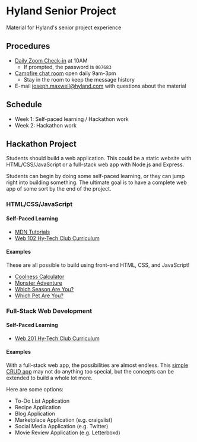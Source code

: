 # Hyland Senior Project
Material for Hyland's senior project experience

## Procedures
- [Daily Zoom Check-in](https://hyland.zoom.us/j/94268146031?pwd=b0F1emJRY2VER3dUTURNcHdaZERsdz09) at 10AM
    - If prompted, the password is `007683`
- [Campfire chat room](https://hylandsoftware.campfirenow.com/2b806) open daily 9am-3pm
    - Stay in the room to keep the message history
- E-mail [joseph.maxwell@hyland.com](mailto:joseph.maxwell@hyland.com) with questions about the material

## Schedule
- Week 1: Self-paced learning / Hackathon work
- Week 2: Hackathon work

## Hackathon Project
Students should build a web application. This could be a static website with HTML/CSS/JavaScript or a full-stack web app with Node.js and Express.

Students can begin by doing some self-paced learning, or they can jump right into building something. The ultimate goal is to have a complete web app of some sort by the end of the project.

### HTML/CSS/JavaScript

#### Self-Paced Learning
- [MDN Tutorials](https://developer.mozilla.org/en-US/docs/Learn)
- [Web 102 Hy-Tech Club Curriculum](https://hylandtechclub.com/web-102)

#### Examples
These are all possible to build using front-end HTML, CSS, and JavaScript!

- [Coolness Calculator](https://hylandtechclub.com/web-102/Week11/CoolnessCalculator.html)
- [Monster Adventure](https://hylandtechclub.com/web-102/Week11/MonsterAdventure.html)
- [Which Season Are You?](https://hylandtechclub.com/web-102/Week11/PersonalityQuiz.html)
- [Which Pet Are You?](https://mchiricohyland.github.io/web102finalproject)

### Full-Stack Web Development

#### Self-Paced Learning
- [Web 201 Hy-Tech Club Curriculum](https://hylandtechclub.com/web-201)

#### Examples
With a full-stack web app, the possibilities are almost endless. This [simple CRUD app](https://infinite-spire-85843.herokuapp.com/) may not do anything too special, but the concepts can be extended to build a whole lot more.

Here are some options:
- To-Do List Application
- Recipe Application
- Blog Application
- Marketplace Application (e.g. craigslist)
- Social Media Application (e.g. Twitter)
- Movie Review Application (e.g. Letterboxd)